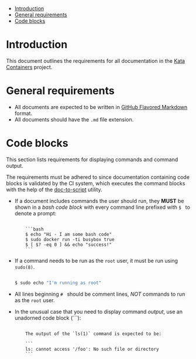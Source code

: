 * [Introduction](#introduction)
* [General requirements](#general-requirements)
* [Code blocks](#code-blocks)

# Introduction

This document outlines the requirements for all documentation in the [Kata
Containers](https://github.com/kata-containers) project.

# General requirements

- All documents are expected to be written in [GitHub Flavored Markdown](https://github.github.com/gfm) format.
- All documents should have the `.md` file extension.

# Code blocks

This section lists requirements for displaying commands and command output.

The requirements must be adhered to since documentation containing code blocks
is validated by the CI system, which executes the command blocks with the help
of the
[doc-to-script](https://github.com/kata-containers/tests/tree/master/.ci/kata-doc-to-script.sh)
utility.

- If a document includes commands the user should run, they **MUST** be shown
  in a *bash code block* with every command line prefixed with `$ ` to denote
  a prompt:

  ```

      ```bash
      $ echo "Hi - I am some bash code"
      $ sudo docker run -ti busybox true
      $ [ $? -eq 0 ] && echo "success!"
      ```

  ```

- If a command needs to be run as the `root` user, it must be run using
  `sudo(8)`.
  ```bash

  $ sudo echo "I'm running as root"
  ```

- All lines beginning `# ` should be comment lines, *NOT* commands to run as
  the `root` user.

- In the unusual case that you need to display command *output*, use an
  unadorned code block (\`\`\`):

  ```

      The output of the `ls(1)` command is expected to be:

      ```
      ls: cannot access '/foo': No such file or directory
      ```

  ```
